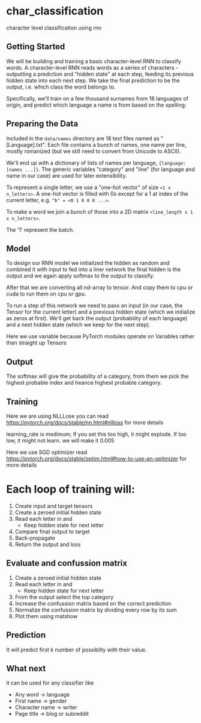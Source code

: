 # char_classification
 character level classification using rnn

## Getting Started

We will be building and training a basic character-level RNN to classify words. A character-level RNN reads words as a series of characters - outputting a prediction and "hidden state" at each step, feeding its previous hidden state into each next step. We take the final prediction to be the output, i.e. which class the word belongs to.

Specifically, we'll train on a few thousand surnames from 18 languages of origin, and predict which language a name is from based on the spelling:

## Preparing the Data
 
Included in the `data/names` directory are 18 text files named as "[Language].txt". Each file contains a bunch of names, one name per line, mostly romanized (but we still need to convert from Unicode to ASCII).
 
We'll end up with a dictionary of lists of names per language, `{language: [names ...]}`. The generic variables "category" and "line" (for language and name in our case) are used for later extensibility.

To represent a single letter, we use a "one-hot vector" of size `<1 x n_letters>`. A one-hot vector is filled with 0s except for a 1 at index of the current letter, e.g. `"b" = <0 1 0 0 0 ...>`.

To make a word we join a bunch of those into a 2D matrix `<line_length x 1 x n_letters>`.

The '1' represent the batch.

## Model

To design our RNN model we initialized the hidden as random and combined it with input to fed into a liner network the final hidden is the output and we again apply softmax to the output to classify.

After that we are converting all nd-array to tensor. And copy them to cpu or cuda to run them on cpu or gpu.

To run a step of this network we need to pass an input (in our case, the Tensor for the current letter) and a previous hidden state (which we initialize as zeros at first). We'll get back the output (probability of each language) and a next hidden state (which we keep for the next step).

Here we use variable because PyTorch modules operate on Variables rather than straight up Tensors

## Output

The softmax will give the probability of a category, from them we pick the highest probable index and heance highest probable category.

## Training

Here we are using NLLLose you can read https://pytorch.org/docs/stable/nn.html#nllloss for more details

learning_rate is medimum; If you set this too high, it might explode. If too low, it might not learn. we will make it 0.005

Here we use SGD optimizer read https://pytorch.org/docs/stable/optim.html#how-to-use-an-optimizer for more details

# Each loop of training will:

1. Create input and target tensors
2. Create a zeroed initial hidden state
3. Read each letter in and
     * Keep hidden state for next letter
4. Compare final output to target
5. Back-propagate
6. Return the output and loss

## Evaluate and confussion matrix

1. Create a zeroed initial hidden state
2. Read each letter in and
     * Keep hidden state for next letter
3. From the output select the top category
4. Increase the confussion matrix based on the correct prediction
5. Normalize the confussion matrix by dividing every row by its sum
6. Plot them using matshow


## Prediction

It will predict first k number of possiblity with their value.

## What next

it can be used for any classifier like
* Any word -> language
* First name -> gender
* Character name -> writer
* Page title -> blog or subreddit
